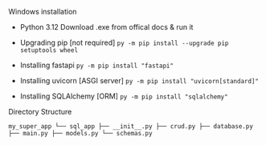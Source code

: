 Windows installation 

- Python 3.12
    Download .exe from offical docs & run it

- Upgrading pip [not required]
    `py -m pip install --upgrade pip setuptools wheel`

- Installing fastapi
    `py -m pip install "fastapi"`

- Installing uvicorn [ASGI server]
    `py -m pip install "uvicorn[standard]"`

- Installing SQLAlchemy [ORM]
    `py -m pip install "sqlalchemy"`


Directory Structure    

`my_super_app
└── sql_app
    ├── __init__.py
    ├── crud.py
    ├── database.py
    ├── main.py
    ├── models.py
    └── schemas.py
`
